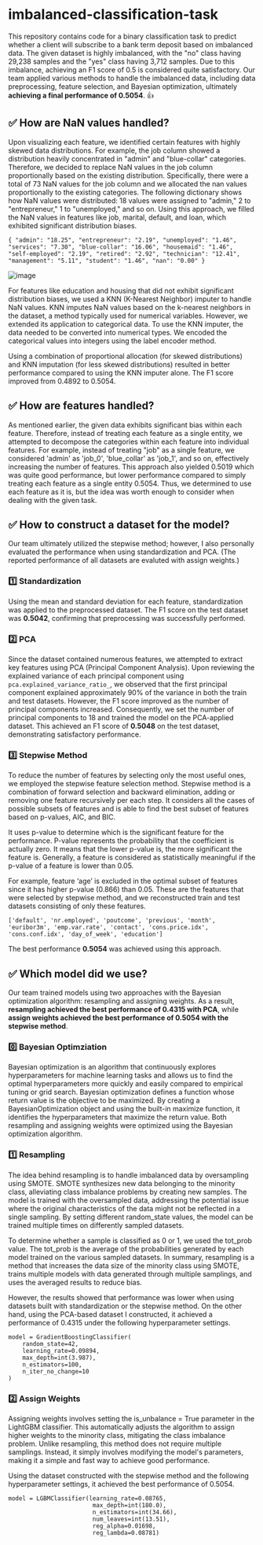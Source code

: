 # imbalanced-classification-task

This repository contains code for a binary classification task to predict whether a client will subscribe to a bank term deposit based on imbalanced data. The given dataset is highly imbalanced, with the "no" class having 29,238 samples and the "yes" class having 3,712 samples. Due to this imbalance, achieving an F1 score of 0.5 is considered quite satisfactory. Our team applied various methods to handle the imbalanced data, including data preprocessing, feature selection, and Bayesian optimization, ultimately **achieving a final performance of 0.5054**. 👍

## **✅ How are NaN values handled?**

Upon visualizing each feature, we identified certain features with highly skewed data distributions. For example, the job column showed a distribution heavily concentrated in "admin" and "blue-collar" categories. Therefore, we decided to replace NaN values in the job column proportionally based on the existing distribution. Specifically, there were a total of 73 NaN values for the job column and we allocated the nan values proportionally to the existing categories. The following dictionary shows how NaN values were distributed: 18 values were assigned to "admin," 2 to "entrepreneur," 1 to "unemployed," and so on. Using this approach, we filled the NaN values in features like job, marital, default, and loan, which exhibited significant distribution biases.
```
{ "admin": "18.25", "entrepreneur": "2.19", "unemployed": "1.46", "services": "7.30", "blue-collar": "16.06", "housemaid": "1.46", "self-employed": "2.19", "retired": "2.92", "technician": "12.41", "management": "5.11", "student": "1.46", "nan": "0.00" }
```
![image](https://github.com/user-attachments/assets/864eee47-558a-450a-9efb-bfd742f5dfaa)

For features like education and housing that did not exhibit significant distribution biases, we used a KNN (K-Nearest Neighbor) imputer to handle NaN values. KNN imputes NaN values based on the k-nearest neighbors in the dataset, a method typically used for numerical variables. However, we extended its application to categorical data. To use the KNN imputer, the data needed to be converted into numerical types. We encoded the categorical values into integers using the label encoder method.

Using a combination of proportional allocation (for skewed distributions) and KNN imputation (for less skewed distributions) resulted in better performance compared to using the KNN imputer alone. The F1 score improved from 0.4892 to 0.5054.

## **✅ How are features handled?**

As mentioned earlier, the given data exhibits significant bias within each feature. Therefore, instead of treating each feature as a single entity, we attempted to decompose the categories within each feature into individual features. For example, instead of treating "job" as a single feature, we considered 'admin' as 'job_0', 'blue_collar' as 'job_1', and so on, effectively increasing the number of features. This approach also yielded 0.5019 which was quite good performance, but lower performance compared to simply treating each feature as a single entity 0.5054. Thus, we determined to use each feature as it is, but the idea was worth enough to consider when dealing with the given task.

## **✅ How to construct a dataset for the model?**

Our team ultimately utilized the stepwise method; however, I also personally evaluated the performance when using standardization and PCA. (The reported performance of all datasets are evaluted with assign weights.)

### **1️⃣ Standardization**

Using the mean and standard deviation for each feature, standardization was applied to the preprocessed dataset. The F1 score on the test dataset was **0.5042**, confirming that preprocessing was successfully performed.

### **2️⃣ PCA**
Since the dataset contained numerous features, we attempted to extract key features using PCA (Principal Component Analysis). Upon reviewing the explained variance of each principal component using `pca.explained_variance_ratio_`, we observed that the first principal component explained approximately 90% of the variance in both the train and test datasets. However, the F1 score improved as the number of principal components increased. Consequently, we set the number of principal components to 18 and trained the model on the PCA-applied dataset. This achieved an F1 score of **0.5048** on the test dataset, demonstrating satisfactory performance.

### **3️⃣ Stepwise Method**
To reduce the number of features by selecting only the most useful ones, we employed the stepwise feature selection method. Stepwise method is a combination of forward selection and backward elimination, adding or removing one feature recursively per each step. It considers all the cases of possible subsets of features and is able to find the best subset of features based on p-values, AIC, and BIC.

It uses p-value to determine which is the significant feature for the performance. P-value represents the probability that the coefficient is actually zero. It means that the lower p-value is, the more significant the feature is. Generally, a feature is considered as statistically meaningful if the p-value of a feature is lower than 0.05.

For example, feature ‘age’ is excluded in the optimal subset of features since it has higher p-value (0.866) than 0.05. These are the features that were selected by stepwise method, and we reconstructed train and test datasets consisting of only these features.
```
['default', 'nr.employed', 'poutcome', 'previous', 'month', 'euribor3m', 'emp.var.rate', 'contact', 'cons.price.idx', 'cons.conf.idx', 'day_of_week', 'education']
```
The best performance **0.5054** was achieved using this approach.

## **✅ Which model did we use?**

Our team trained models using two approaches with the Bayesian optimization algorithm: resampling and assigning weights. As a result, **resampling achieved the best performance of 0.4315 with PCA**, while **assign weights achieved the best performance of 0.5054 with the stepwise method**.

### **0️⃣ Bayesian Optimziation**

Bayesian optimization is an algorithm that continuously explores hyperparameters for machine learning tasks and allows us to find the optimal hyperparameters more quickly and easily compared to empirical tuning or grid search. Bayesian optimization defines a function whose return value is the objective to be maximized. By creating a BayesianOptimization object and using the built-in maximize function, it identifies the hyperparameters that maximize the return value. Both resampling and assigning weights were optimized using the Bayesian optimization algorithm.
 
### **1️⃣ Resampling**

The idea behind resampling is to handle imbalanced data by oversampling using SMOTE. SMOTE synthesizes new data belonging to the minority class, alleviating class imbalance problems by creating new samples. The model is trained with the oversampled data, addressing the potential issue where the original characteristics of the data might not be reflected in a single sampling. By setting different random_state values, the model can be trained multiple times on differently sampled datasets.

To determine whether a sample is classified as 0 or 1, we used the tot_prob value. The tot_prob is the average of the probabilities generated by each model trained on the various sampled datasets. In summary, resampling is a method that increases the data size of the minority class using SMOTE, trains multiple models with data generated through multiple samplings, and uses the averaged results to reduce bias.

However, the results showed that performance was lower when using datasets built with standardization or the stepwise method. On the other hand, using the PCA-based dataset I constructed, it achieved a performance of 0.4315 under the following hyperparameter settings.
```
model = GradientBoostingClassifier(
    random_state=42,
    learning_rate=0.09894,
    max_depth=int(3.987),
    n_estimators=100,
    n_iter_no_change=10
)
```

### **2️⃣ Assign Weights**

Assigning weights involves setting the is_unbalance = True parameter in the LightGBM classifier. This automatically adjusts the algorithm to assign higher weights to the minority class, mitigating the class imbalance problem. Unlike resampling, this method does not require multiple samplings. Instead, it simply involves modifying the model's parameters, making it a simple and fast way to achieve good performance.

Using the dataset constructed with the stepwise method and the following hyperparameter settings, it achieved the best performance of 0.5054.

 
```
model = LGBMClassifier(learning_rate=0.08765,
                        max_depth=int(180.0),
                        n_estimators=int(34.66),
                        num_leaves=int(13.51),
                        reg_alpha=0.01698,
                        reg_lambda=0.08781)
```
